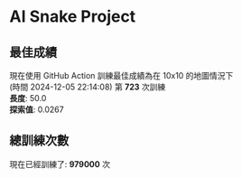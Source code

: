 
# AI Snake Project

## **最佳成績**










































































































































































































































































































現在使用 GitHub Action 訓練最佳成績為在 10x10 的地圖情況下  
(時間 2024-12-05 22:14:08) 第 **723** 次訓練  
**長度**: 50.0  
**探索值**: 0.0267





















































































































































































































































































































































































































































































































































































































## 總訓練次數
現在已經訓練了: **979000** 次
